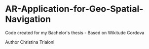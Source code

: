 # AR-Application-for-Geo-Spatial-Navigation
Code created for my Bachelor's thesis - Based on Wikitude Cordova

Author Christina Trialoni
